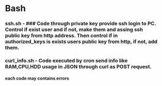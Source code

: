 # Bash

### ssh.sh - ### Code through private key provide ssh login to PC. Control if exist user and if not, make them and assing ssh public key from http address. Then control if in authorized_keys is exists users public key from http, if not, add them.


### curl_info.sh - Code executed by cron send info like RAM,CPU,HDD usage in JSON through curl as POST request.  


#### each code may contains errors ###
